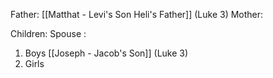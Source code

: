 Father: [[Matthat - Levi's Son Heli's Father]] (Luke 3)
Mother: 

Children:
Spouse : 
1) Boys
	[[Joseph - Jacob's Son]] (Luke 3)
2) Girls
	